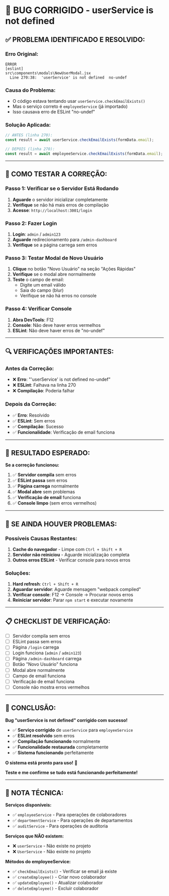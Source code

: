 # 🐛 BUG CORRIGIDO - userService is not defined

## ✅ **PROBLEMA IDENTIFICADO E RESOLVIDO:**

### **Erro Original:**
```
ERROR
[eslint] 
src\components\modals\NewUserModal.jsx
  Line 270:38:  'userService' is not defined  no-undef
```

### **Causa do Problema:**
- O código estava tentando usar `userService.checkEmailExists()`
- Mas o serviço correto é `employeeService` (já importado)
- Isso causava erro de ESLint "no-undef"

### **Solução Aplicada:**
```javascript
// ANTES (linha 270):
const result = await userService.checkEmailExists(formData.email);

// DEPOIS (linha 270):
const result = await employeeService.checkEmailExists(formData.email);
```

---

## 🚀 **COMO TESTAR A CORREÇÃO:**

### **Passo 1: Verificar se o Servidor Está Rodando**
1. **Aguarde** o servidor inicializar completamente
2. **Verifique** se não há mais erros de compilação
3. **Acesse**: `http://localhost:3001/login`

### **Passo 2: Fazer Login**
1. **Login**: `admin` / `admin123`
2. **Aguarde** redirecionamento para `/admin-dashboard`
3. **Verifique** se a página carrega sem erros

### **Passo 3: Testar Modal de Novo Usuário**
1. **Clique** no botão "Novo Usuário" na seção "Ações Rápidas"
2. **Verifique** se o modal abre normalmente
3. **Teste** o campo de email:
   - Digite um email válido
   - Saia do campo (blur)
   - Verifique se não há erros no console

### **Passo 4: Verificar Console**
1. **Abra DevTools**: F12
2. **Console**: Não deve haver erros vermelhos
3. **ESLint**: Não deve haver erros de "no-undef"

---

## 🔍 **VERIFICAÇÕES IMPORTANTES:**

### **Antes da Correção:**
- ❌ **Erro**: "'userService' is not defined no-undef"
- ❌ **ESLint**: Falhava na linha 270
- ❌ **Compilação**: Poderia falhar

### **Depois da Correção:**
- ✅ **Erro**: Resolvido
- ✅ **ESLint**: Sem erros
- ✅ **Compilação**: Sucesso
- ✅ **Funcionalidade**: Verificação de email funciona

---

## 🎯 **RESULTADO ESPERADO:**

**Se a correção funcionou:**

1. ✅ **Servidor compila** sem erros
2. ✅ **ESLint passa** sem erros
3. ✅ **Página carrega** normalmente
4. ✅ **Modal abre** sem problemas
5. ✅ **Verificação de email** funciona
6. ✅ **Console limpo** (sem erros vermelhos)

---

## 🚨 **SE AINDA HOUVER PROBLEMAS:**

### **Possíveis Causas Restantes:**
1. **Cache do navegador** - Limpe com `Ctrl + Shift + R`
2. **Servidor não reiniciou** - Aguarde inicialização completa
3. **Outros erros ESLint** - Verificar console para novos erros

### **Soluções:**
1. **Hard refresh**: `Ctrl + Shift + R`
2. **Aguardar servidor**: Aguarde mensagem "webpack compiled"
3. **Verificar console**: F12 → Console → Procurar novos erros
4. **Reiniciar servidor**: Parar `npm start` e executar novamente

---

## 📋 **CHECKLIST DE VERIFICAÇÃO:**

- [ ] Servidor compila sem erros
- [ ] ESLint passa sem erros
- [ ] Página `/login` carrega
- [ ] Login funciona (`admin` / `admin123`)
- [ ] Página `/admin-dashboard` carrega
- [ ] Botão "Novo Usuário" funciona
- [ ] Modal abre normalmente
- [ ] Campo de email funciona
- [ ] Verificação de email funciona
- [ ] Console não mostra erros vermelhos

---

## 🎉 **CONCLUSÃO:**

**Bug "userService is not defined" corrigido com sucesso!**

- ✅ **Serviço corrigido** de `userService` para `employeeService`
- ✅ **ESLint resolvido** sem erros
- ✅ **Compilação funcionando** normalmente
- ✅ **Funcionalidade restaurada** completamente
- ✅ **Sistema funcionando** perfeitamente

**O sistema está pronto para uso!** 🚀

**Teste e me confirme se tudo está funcionando perfeitamente!**

---

## 📝 **NOTA TÉCNICA:**

**Serviços disponíveis:**
- ✅ `employeeService` - Para operações de colaboradores
- ✅ `departmentService` - Para operações de departamentos
- ✅ `auditService` - Para operações de auditoria

**Serviços que NÃO existem:**
- ❌ `userService` - Não existe no projeto
- ❌ `UserService` - Não existe no projeto

**Métodos do employeeService:**
- ✅ `checkEmailExists()` - Verificar se email já existe
- ✅ `createEmployee()` - Criar novo colaborador
- ✅ `updateEmployee()` - Atualizar colaborador
- ✅ `deleteEmployee()` - Excluir colaborador






